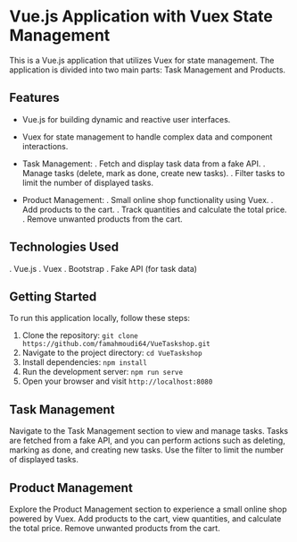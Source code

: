 # Vue.js Application with Vuex State Management

This is a Vue.js application that utilizes Vuex for state management. The application is divided into two main parts: Task Management and Products.


## Features

- Vue.js for building dynamic and reactive user interfaces.

- Vuex for state management to handle complex data and component interactions.

- Task Management:
  . Fetch and display task data from a fake API.
  . Manage tasks (delete, mark as done, create new tasks).
  . Filter tasks to limit the number of displayed tasks.

- Product Management:
  . Small online shop functionality using Vuex.
  . Add products to the cart.
  . Track quantities and calculate the total price.
  . Remove unwanted products from the cart.

## Technologies Used

. Vue.js
. Vuex
. Bootstrap
. Fake API (for task data)

## Getting Started

To run this application locally, follow these steps:

1. Clone the repository: `git clone https://github.com/famahmoudi64/VueTaskshop.git`
2. Navigate to the project directory: `cd VueTaskshop`
3. Install dependencies: `npm install`
4. Run the development server: `npm run serve`
5. Open your browser and visit `http://localhost:8080`

## Task Management

Navigate to the Task Management section to view and manage tasks. Tasks are fetched from a fake API, and you can perform actions such as deleting, marking as done, and creating new tasks. Use the filter to limit the number of displayed tasks.

## Product Management

Explore the Product Management section to experience a small online shop powered by Vuex. Add products to the cart, view quantities, and calculate the total price. Remove unwanted products from the cart.

